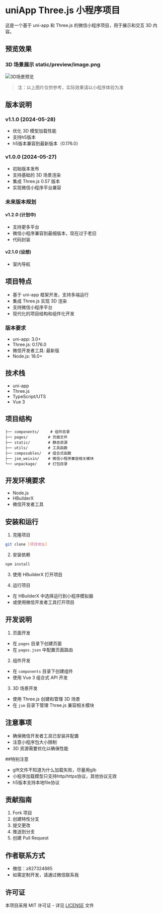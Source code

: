 # uniApp Three.js 小程序项目

这是一个基于 uni-app 和 Three.js 的微信小程序项目，用于展示和交互 3D 内容。



## 预览效果

### 3D 场景展示 static/preview/image.png
![3D场景预览](static/preview/image.png)


<!-- ### 模型交互
![模型交互预览](static/preview/interaction.png)

### 性能展示
![性能展示](static/preview/performance.png) -->

> 注：以上图片仅供参考，实际效果请以小程序体验为准

## 版本说明
### v1.1.0 (2024-05-28)
- 优化 3D 模型加载性能
- 支持h5版本
- h5版本兼容到最新版本（0.176.0）

### v1.0.0 (2024-05-27)
- 初始版本发布
- 支持基础的 3D 场景渲染
- 集成 Three.js 0.57 版本
- 实现微信小程序平台兼容


### 未来版本规划

#### v1.2.0 (计划中)
- 支持更多平台
- 微信小程序兼容到最细版本，现在过于老旧
- 代码封装

 #### v2.1.0 (设想)
- 室内导航



## 项目特点

- 基于 uni-app 框架开发，支持多端运行
- 集成 Three.js 实现 3D 渲染
- 支持微信小程序平台
- 现代化的项目结构和组件化开发

### 版本要求
- uni-app: 3.0+
- Three.js: 0.176.0
- 微信开发者工具: 最新版
- Node.js: 18.0+ 

## 技术栈

- uni-app
- Three.js
- TypeScript/UTS
- Vue 3

## 项目结构

```
├── components/     # 组件目录
├── pages/         # 页面文件
├── static/        # 静态资源
├── utils/         # 工具函数
├── composables/   # 组合式函数
├── jsm_weixin/    # 微信小程序兼容相关模块
└── unpackage/     # 打包目录
```

## 开发环境要求

- Node.js
- HBuilderX
- 微信开发者工具

## 安装和运行

1. 克隆项目
```bash
git clone [项目地址]
```

2. 安装依赖
```bash
npm install
```

3. 使用 HBuilderX 打开项目

4. 运行项目
- 在 HBuilderX 中选择运行到小程序模拟器
- 或使用微信开发者工具打开项目

## 开发说明

1. 页面开发
- 在 `pages` 目录下创建页面
- 在 `pages.json` 中配置页面路由

2. 组件开发
- 在 `components` 目录下创建组件
- 使用 Vue 3 组合式 API 开发

3. 3D 场景开发
- 使用 Three.js 创建和管理 3D 场景
- 在 `jsm` 目录下管理 Three.js 兼容相关模块

## 注意事项

- 确保微信开发者工具已安装并配置
- 注意小程序包大小限制
- 3D 资源需要优化以确保性能

##特别注意
- glft文件不知道为什么加载失败，尽量用glb
- 小程序加载模型只支持http/https协议，其他协议无效
- h5版本支持本地file协议


## 贡献指南

1. Fork 项目
2. 创建特性分支
3. 提交更改
4. 推送到分支
5. 创建 Pull Request

## 作者联系方式

- 微信：z827324885
- 如需定制开发，请通过微信联系我

## 许可证

本项目采用 MIT 许可证 - 详见 [LICENSE](LICENSE) 文件 